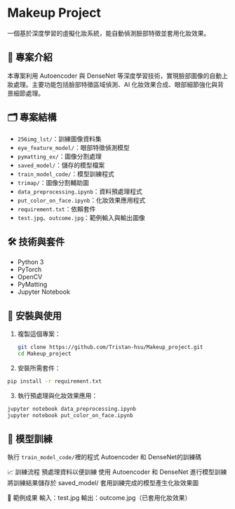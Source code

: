 # Makeup Project

一個基於深度學習的虛擬化妝系統，能自動偵測臉部特徵並套用化妝效果。

## 📌 專案介紹

本專案利用 Autoencoder 與 DenseNet 等深度學習技術，實現臉部圖像的自動上妝處理。主要功能包括臉部特徵區域偵測、AI 化妝效果合成、眼部細節強化與背景細節處理。

## 🗂️ 專案結構

- `256img_lst/`：訓練圖像資料集
- `eye_feature_model/`：眼部特徵偵測模型
- `pymatting_ex/`：圖像分割處理
- `saved_model/`：儲存的模型檔案
- `train_model_code/`：模型訓練程式
- `trimap/`：圖像分割輔助圖
- `data_preprocessing.ipynb`：資料預處理程式
- `put_color_on_face.ipynb`：化妝效果應用程式
- `requirement.txt`：依賴套件
- `test.jpg`、`outcome.jpg`：範例輸入與輸出圖像

## 🛠️ 技術與套件

- Python 3
- PyTorch
- OpenCV
- PyMatting
- Jupyter Notebook

## 🚀 安裝與使用

1. 複製這個專案：
   ```bash
   git clone https://github.com/Tristan-hsu/Makeup_project.git
   cd Makeup_project
   ```

2. 安裝所需套件：
```bash
pip install -r requirement.txt
```
3. 執行預處理與化妝效果應用：
```bash
jupyter notebook data_preprocessing.ipynb
jupyter notebook put_color_on_face.ipynb
```
## 🚀 模型訓練
執行
`train_model_code/`裡的程式
Autoencoder 和 DenseNet的訓練碼

📈 訓練流程
預處理資料以便訓練
使用 Autoencoder 和 DenseNet 進行模型訓練
將訓練結果儲存於 saved_model/
套用訓練完成的模型產生化妝效果圖

🎨 範例成果
輸入：test.jpg
輸出：outcome.jpg（已套用化妝效果）
